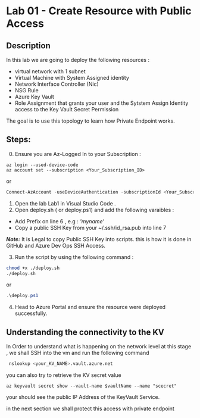 # Lab 01 - Create Resource with Public Access

## Description 
In this lab we are going to deploy the following resources :

- virtual network with 1 subnet
- Virtual Machine with System Assigned identity
- Network Interface Controller (Nic)
- NSG Rule 
- Azure Key Vault
- Role Assignment that grants your user and the Sytstem Assign Identity access to the Key Vault Secret Permission

The goal is to use this topology to learn how Private Endpoint works.

## Steps:

0. Ensure you are Az-Logged In to your Subscription : 

```
az login --used-device-code
az account set --subscription <Your_Subscription_ID>
```

or

```powershell
Connect-AzAccount -useDeviceAuthentication -subscriptionId <Your_Subscription_ID>
```

1. Open the lab Lab1 in Visual Studio Code .
2. Open deploy.sh ( or deploy.ps1) and add the following varaibles :

* Add Prefix on line 6 , e.g : _'myname'_
* Copy a public SSH Key from your ~/.ssh/id_rsa.pub into line 7

**_Note:_** It is Legal to copy Public SSH Key into scripts. this is how it is done in GitHub and Azure Dev Ops SSH Access.

3. Run the script by using the following command : 

```sh
chmod +x ./deploy.sh
./deploy.sh
```

or

```powershell
.\deploy.ps1
```

4. Head to Azure Portal and ensure the resource were deployed successfully.

## Understanding the connectivity to the KV

In Order to understand what is happening on the network level at this stage , we shall SSH into the vm 
and run the following command 

```sh
 nslookup <your_KV_NAME>.vault.azure.net
```

you can also try to retrieve the KV secret value 

```az
az keyvault secret show --vault-name $vaultName --name "scecret"
```

your should see the public IP Address of the KeyVault Service.

in the next section we shall protect this access with private endpoint
